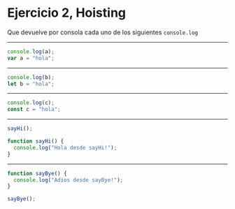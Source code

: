 # Ejercicio 2, Hoisting

Que devuelve por consola cada uno de los siguientes `console.log`

---

```js
console.log(a);
var a = "hola";
```

---

```js
console.log(b);
let b = "hola";
```

---

```js
console.log(c);
const c = "hola";
```

---

```js
sayHi();

function sayHi() {
  console.log("Hola desde sayHi!");
}
```

---

```js
function sayBye() {
  console.log("Adios desde sayBye!");
}

sayBye();
```
